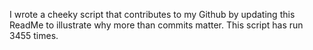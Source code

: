 I wrote a cheeky script that contributes to my Github by updating this ReadMe to illustrate why more than commits matter. This script has run 3455 times.